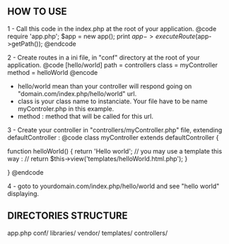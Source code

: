 HOW TO USE
------------

1 - Call this code in the index.php at the root of your application.
@code
require 'app.php';
$app = new app();
print $app->executeRoute($app->getPath());
@endcode

2 - Create routes in a ini file, in "conf" directory at the root of your application.
@code
[hello/world]
path = controllers
class = myController
method = helloWorld
@encode

- hello/world mean than your controller will respond going on "domain.com/index.php/hello/world" url.
- class is your class name to instanciate. Your file have to be name myControler.php in this example.
- method : method that will be called for this url.

3 - Create your controller in "controllers/myController.php" file, extending defaultController :
@code
class myController extends defaultController {

  function helloWorld() {
    return 'Hello world';
    // you may use a template this way :
    // return $this->view('templates/helloWorld.html.php');
  }

}
@endcode

4 - goto to yourdomain.com/index.php/hello/world and see "hello world" displaying.

DIRECTORIES STRUCTURE
--------------------

app.php
conf/
libraries/
vendor/
templates/
controllers/


